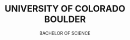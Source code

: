 ---
title: UNIVERSITY OF COLORADO BOULDER
subtitle: BACHELOR OF SCIENCE
paragraph: Computer Science - Web Development Track
time: March 2016 - Present
---